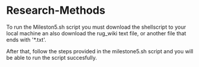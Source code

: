 # Research-Methods

To run the Mileston5.sh script you must download the shellscript to your local machine an also download the rug_wiki text file, or another file that ends with '*.txt'.

After that, follow the steps provided in the milestone5.sh script and you will be able to run the script succesfully.

